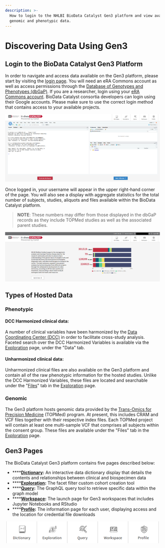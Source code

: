 ```yaml
---
description: >-
  How to login to the NHLBI BioData Catalyst Gen3 platform and view available
  genomic and phenotypic data.
---
```


# Discovering Data Using Gen3

## Login to the BioData Catalyst Gen3 Platform <a id="login-to-nhlbi-biodata-catalyst-gen3"></a>

In order to navigate and access data available on the Gen3 platform, please start by visiting the [login page](https://gen3.biodatacatalyst.nhlbi.nih.gov/login). You will need an eRA Commons account as well as access permissions through the [Database of Genotypes and Phenotypes \(dbGaP\)](https://www.ncbi.nlm.nih.gov/gap/). If you are a researcher, login using your [eRA Commons account](https://public.era.nih.gov/commons/public/login.do). BioData Catalyst consortia developers can login using their Google accounts. Please make sure to use the correct login method that contains access to your available projects.

![Login page for the BioData Catalyst Gen3 portal](../../.gitbook/assets/image%20%2851%29.png)

Once logged in, your username will appear in the upper right-hand corner of the page. You will also see a display with aggregate statistics for the total number of subjects, studies, aliquots and files available within the BioData Catalyst platform.

> **NOTE**: These numbers may differ from those displayed in the dbGaP records as they include TOPMed studies as well as the associated parent studies.

![Post-login view of the BioData Catalyst Gen3 front page.](../../.gitbook/assets/screenshot_2020-01-17-https-gen3-datastage-io.png)

## Types of Hosted Data <a id="types-of-hosted-data"></a>

### Phenotypic <a id="phenotypic"></a>

#### DCC Harmonized clinical data:  <a id="dcc-harmonized-clinical-data"></a>

A number of clinical variables have been harmonized by the [Data Coordinating Center \(DCC\)](https://www.nhlbiwgs.org/group/dcc) in order to facilitate cross-study analysis. Faceted search over the DCC Harmonized Variables is available via the [Exploration](exploration.md) page, under the "Data" tab.

#### Unharmonized clinical data:  <a id="unharmonized-clinical-data"></a>

Unharmonized clinical files are also available on the Gen3 platform and contain all of the raw phenotypic information for the hosted studies. Unlike the DCC Harmonized Variables, these files are located and searchable under the "[Files](exploration.md#the-files-tab)" tab in the [Exploration](exploration.md) page.

### Genomic <a id="genomic"></a>

The Gen3 platform hosts genomic data provided by the [Trans-Omics for Precision Medicine](https://www.nhlbiwgs.org/) \(TOPMed\) program. At present, this includes CRAM and VCF files together with their respective index files. Each TOPMed project will contain at least one multi-sample VCF that comprises all subjects within the consent group. These files are available under the "Files" tab in the [Exploration](exploration.md#the-files-tab) page.

## Gen3 Pages <a id="gen3-pages"></a>

The BioData Catalyst Gen3 platform contains five pages described below:

* \*\*\*\*[**Dictionary**](dictionary.md)**:** An interactive data dictionary display that details the contents and relationships between clinical and biospecimen data
* \*\*\*\*[**Exploration**](exploration.md)**:** The facet filter custom cohort creation tool
* \*\*\*\*[**Query**](query.md)**:** The GraphQL query tool to retrieve specific data within the graph model
* \*\*\*\*[**Workspace**](workspace.md)**:** The launch page for Gen3 workspaces that includes Jupyter Notebooks and RStudio
* \*\*\*\*[**Profile**](profile.md)**:** The information page for each user, displaying access and the location for credential file downloads

![The BioData Catalyst Gen3 Pages.](../../.gitbook/assets/page_toolbar.png)

